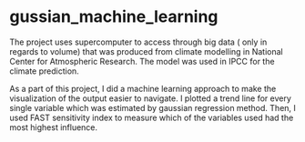 # gussian_machine_learning

The project uses supercomputer to access through big data ( only in regards to volume) that was produced from climate modelling in National Center for Atmospheric Research. The model was used in IPCC for the climate prediction.

As a part of this project, I did a machine learning approach to make the visualization of the output easier to navigate. I plotted a trend line for every single variable which was estimated by gaussian regression method. Then, I used FAST sensitivity index to measure which of the variables used had the most highest influence. 
